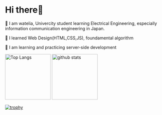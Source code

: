 # Hi there👋

🏫 I am watelia, Univercity student learning Electrical Engineering, especially  information communication engineering in Japan.

🌱 I learned Web Design(HTML,CSS,JS), foundamental algorithm

🌱 I am learning and practicing server-side development

 

<p align="left"> 
  <img alt="Top Langs" height="150px" src="https://github-readme-stats.vercel.app/api/top-langs/?username=p1Nu-wate&layout=compact&theme=dark" />
  <img alt="github stats" height="150px" src="https://github-readme-stats.vercel.app/api?username=p1Nu-wate&theme=dark&show_icons=true" />
</p>


[![trophy](https://github-profile-trophy.vercel.app/?username=p1Nu-wate&theme=onedark&column=6)](https://github.com/p1Nu-wate)
